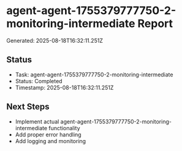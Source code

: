 # agent-agent-1755379777750-2-monitoring-intermediate Report

Generated: 2025-08-18T16:32:11.251Z

## Status
- Task: agent-agent-1755379777750-2-monitoring-intermediate
- Status: Completed
- Timestamp: 2025-08-18T16:32:11.251Z

## Next Steps
- Implement actual agent-agent-1755379777750-2-monitoring-intermediate functionality
- Add proper error handling
- Add logging and monitoring
